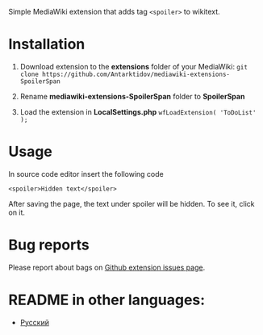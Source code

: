 Simple MediaWiki extension that adds tag ```<spoiler>``` to wikitext.
# Installation
1. Download extension to the **extensions** folder of your MediaWiki: ```git clone https://github.com/Antarktidov/mediawiki-extensions-SpoilerSpan```

2. Rename **mediawiki-extensions-SpoilerSpan** folder to **SpoilerSpan**

3. Load the extension in **LocalSettings.php** ```wfLoadExtension( 'ToDoList' );```

# Usage
In source code editor insert the following code
```wikitext
<spoiler>Hidden text</spoiler>
```
After saving the page, the text under spoiler will be hidden. To see it, click on it.

# Bug reports
Please report about bags on [Github extension issues page](https://github.com/Antarktidov/mediawiki-extensions-SpoilerSpan/issues).

# README in other languages:
* [Русский](https://github.com/Antarktidov/mediawiki-extensions-SpoilerSpan/blob/main/translated-readmes/ru.md)
